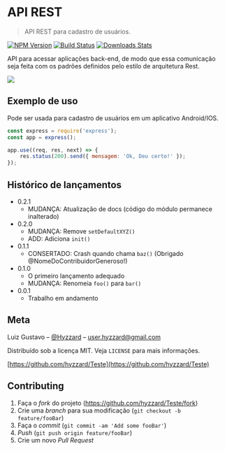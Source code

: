 # API REST
> API REST para cadastro de usuários.

[![NPM Version][npm-image]][npm-url]
[![Build Status][travis-image]][travis-url]
[![Downloads Stats][npm-downloads]][npm-url]

API para acessar aplicações back-end, de modo que essa comunicação seja feita com os padrões definidos pelo estilo de arquitetura Rest.

![](../header.png)

## Exemplo de uso

Pode ser usada para cadastro de usuários em um aplicativo Android/IOS.

```javascript
const express = require('express');
const app = express();

app.use((req, res, next) => {
    res.status(200).send({ mensagem: 'Ok, Deu certo!' });
});
```


## Histórico de lançamentos

* 0.2.1
    * MUDANÇA: Atualização de docs (código do módulo permanece inalterado)
* 0.2.0
    * MUDANÇA: Remove `setDefaultXYZ()`
    * ADD: Adiciona `init()`
* 0.1.1
    * CONSERTADO: Crash quando chama `baz()` (Obrigado @NomeDoContribuidorGeneroso!)
* 0.1.0
    * O primeiro lançamento adequado
    * MUDANÇA: Renomeia `foo()` para `bar()`
* 0.0.1
    * Trabalho em andamento

## Meta

Luiz Gustavo – [@Hyzzard](https://twitter.com/Hyzzard) – user.hyzzard@gmail.com

Distribuído sob a licença MIT. Veja `LICENSE` para mais informações.

[https://github.com/hyzzard/Teste](https://github.com/hyzzard/Teste)

## Contributing

1. Faça o _fork_ do projeto (<https://github.com/hyzzard/Teste/fork>)
2. Crie uma _branch_ para sua modificação (`git checkout -b feature/fooBar`)
3. Faça o _commit_ (`git commit -am 'Add some fooBar'`)
4. _Push_ (`git push origin feature/fooBar`)
5. Crie um novo _Pull Request_

[npm-image]: https://img.shields.io/npm/v/datadog-metrics.svg?style=flat-square
[npm-url]: https://npmjs.org/package/datadog-metrics
[npm-downloads]: https://img.shields.io/npm/dm/datadog-metrics.svg?style=flat-square
[travis-image]: https://img.shields.io/travis/dbader/node-datadog-metrics/master.svg?style=flat-square
[travis-url]: https://travis-ci.org/dbader/node-datadog-metrics
[wiki]: https://github.com/seunome/seuprojeto/wiki